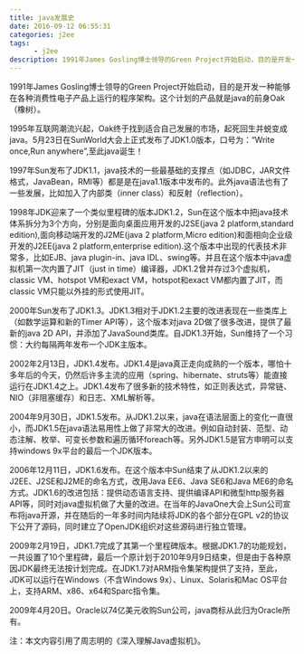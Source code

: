 ```yaml
---
title: java发展史
date: 2016-09-12 06:55:31
categories: j2ee
tags: 
      - j2ee
description: 1991年James Gosling博士领导的Green Project开始启动，目的是开发一种能够在各种消费性电子产品上运行的程序架构。这个计划的产品就是java的前身Oak（橡树）。
---
```


1991年James Gosling博士领导的Green Project开始启动，目的是开发一种能够在各种消费性电子产品上运行的程序架构。这个计划的产品就是java的前身Oak（橡树）。

1995年互联网潮流兴起，Oak终于找到适合自己发展的市场，起死回生并蜕变成java。5月23日在SunWorld大会上正式发布了JDK1.0版本，口号为：“Write once,Run anywhere”,至此java诞生！

1997年Sun发布了JDK1.1，java技术的一些最基础的支撑点（如JDBC，JAR文件格式，JavaBean，RMI等）都是是在java1.1版本中发布的。此外java语法也有了一些发展，比如加入了内部类（inner class）和反射（reflection）。

1998年JDK迎来了一个类似里程碑的版本JDK1.2，Sun在这个版本中把java技术体系拆分为3个方向，分别是面向桌面应用开发的J2SE(java 2 platform,standard edition),面向移动端开发的J2ME(java 2 platform,Micro edition)和面相向企业级开发的J2EE(java 2 platform,enterprise edition).这个版本中出现的代表技术非常多，比如EJB、java plugin-in、java IDL、swing等。并且在这个版本中java虚拟机第一次内置了JIT（just in time）编译器，JDK1.2曾并存过3个虚拟机，classic VM、hotspot VM和exact VM，hotspot和exact VM都内置了JIT，而classic VM只能以外挂的形式使用JIT。

2000年Sun发布了JDK1.3。JDK1.3相对于JDK1.2主要的改进表现在一些类库上（如数学运算和新的Timer API等），这个版本对java 2D做了很多改进，提供了最新的java 2D API，并添加了JavaSound类库。自JDK1.3开始，Sun维持了一个习惯：大约每隔两年发布一个JDK主版本。

2002年2月13日，JDK1.4发布。JDK1.4是java真正走向成熟的一个版本，哪怕十多年后的今天，仍然后许多主流的应用（spring、hibernate、struts等）能直接运行在JDK1.4之上。JDK1.4发布了很多新的技术特性，如正则表达式，异常链、NIO（非阻塞缓存）和日志、XML解析等。

2004年9月30日，JDK1.5发布。从JDK1.2以来，java在语法层面上的变化一直很小，而JDK1.5在java语法易用性上做了非常大的改进。例如自动封装、范型、动态注解、枚举、可变长参数和遍历循环foreach等。另外JDK1.5是官方申明可以支持windows 9x平台的最后一个JDK版本。

2006年12月11日，JDK1.6发布。在这个版本中Sun结束了从JDK1.2以来的J2EE、J2SE和J2ME的命名方式，改用Java EE6、Java SE6和Java ME6的命名方式。JDK1.6的改进包括：提供动态语言支持、提供编译API和微型http服务器API等，同时对java虚拟机做了大量的改进。在当年的JavaOne大会上Sun公司宣布将java开源，并在随后的一年多时间内陆续将JDK的各个部分在GPL v2的协议下公开了源码，同时建立了OpenJDK组织对这些源码进行独立管理。

2009年2月19日，JDK1.7完成了其第一个里程碑版本。根据JDK1.7的功能规划，一共设置了10个里程碑，最后一个原计划于2010年9月9日结束，但是由于各种原因JDK最终无法按计划完成。在JDK1.7对ARM指令集架构提供了支持，至此，JDK可以运行在Windows（不含Windows 9x）、Linux、Solaris和Mac OS平台上，支持ARM、x86、x64和Sparc指令集。

2009年4月20日。Oracle以74亿美元收购Sun公司，java商标从此归为Oracle所有。

注：本文内容引用了周志明的《深入理解Java虚拟机》。